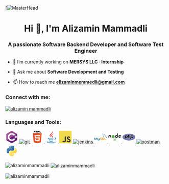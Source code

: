 [![MasterHead](https://media.licdn.com/dms/image/v2/D4D16AQGVhI6Qv7IYGQ/profile-displaybackgroundimage-shrink_350_1400/profile-displaybackgroundimage-shrink_350_1400/0/1727910784808?e=1740009600&v=beta&t=KM810xPv0ixyXmwv_KWlddjqWW7AhdxQF6wusIqQIzU)
<h1 align="center">Hi 👋, I'm Alizamin Mammadli</h1>
<h3 align="center">A passionate Software Backend Developer and Software Test Engineer</h3>

- 🔭 I’m currently working on **MERSYS LLC · Internship**

- 💬 Ask me about **Software Development and Testing**

- 📫 How to reach me **elizaminmemmedli@gmail.com**

<h3 align="left">Connect with me:</h3>
<p align="left">
<a href="https://linkedin.com/in/alizamin mammadli" target="blank"><img align="center" src="https://raw.githubusercontent.com/rahuldkjain/github-profile-readme-generator/master/src/images/icons/Social/linked-in-alt.svg" alt="alizamin mammadli" height="30" width="40" /></a>
</p>

<h3 align="left">Languages and Tools:</h3>
<p align="left"> <a href="https://www.w3schools.com/cs/" target="_blank" rel="noreferrer"> <img src="https://raw.githubusercontent.com/devicons/devicon/master/icons/csharp/csharp-original.svg" alt="csharp" width="40" height="40"/> </a> <a href="https://git-scm.com/" target="_blank" rel="noreferrer"> <img src="https://www.vectorlogo.zone/logos/git-scm/git-scm-icon.svg" alt="git" width="40" height="40"/> </a> <a href="https://www.w3.org/html/" target="_blank" rel="noreferrer"> <img src="https://raw.githubusercontent.com/devicons/devicon/master/icons/html5/html5-original-wordmark.svg" alt="html5" width="40" height="40"/> </a> <a href="https://www.java.com" target="_blank" rel="noreferrer"> <img src="https://raw.githubusercontent.com/devicons/devicon/master/icons/java/java-original.svg" alt="java" width="40" height="40"/> </a> <a href="https://developer.mozilla.org/en-US/docs/Web/JavaScript" target="_blank" rel="noreferrer"> <img src="https://raw.githubusercontent.com/devicons/devicon/master/icons/javascript/javascript-original.svg" alt="javascript" width="40" height="40"/> </a> <a href="https://www.jenkins.io" target="_blank" rel="noreferrer"> <img src="https://www.vectorlogo.zone/logos/jenkins/jenkins-icon.svg" alt="jenkins" width="40" height="40"/> </a> <a href="https://www.mysql.com/" target="_blank" rel="noreferrer"> <img src="https://raw.githubusercontent.com/devicons/devicon/master/icons/mysql/mysql-original-wordmark.svg" alt="mysql" width="40" height="40"/> </a> <a href="https://nodejs.org" target="_blank" rel="noreferrer"> <img src="https://raw.githubusercontent.com/devicons/devicon/master/icons/nodejs/nodejs-original-wordmark.svg" alt="nodejs" width="40" height="40"/> </a> <a href="https://www.php.net" target="_blank" rel="noreferrer"> <img src="https://raw.githubusercontent.com/devicons/devicon/master/icons/php/php-original.svg" alt="php" width="40" height="40"/> </a> <a href="https://postman.com" target="_blank" rel="noreferrer"> <img src="https://www.vectorlogo.zone/logos/getpostman/getpostman-icon.svg" alt="postman" width="40" height="40"/> </a> <a href="https://www.python.org" target="_blank" rel="noreferrer"> <img src="https://raw.githubusercontent.com/devicons/devicon/master/icons/python/python-original.svg" alt="python" width="40" height="40"/> </a> </p>

<p><img align="left" src="https://github-readme-stats.vercel.app/api/top-langs?username=alizaminmammadli&show_icons=true&locale=en&layout=compact" alt="alizaminmammadli" /></p>

<p>&nbsp;<img align="center" src="https://github-readme-stats.vercel.app/api?username=alizaminmammadli&show_icons=true&locale=en" alt="alizaminmammadli" /></p>

<p><img align="center" src="https://github-readme-streak-stats.herokuapp.com/?user=alizaminmammadli&" alt="alizaminmammadli" /></p>

